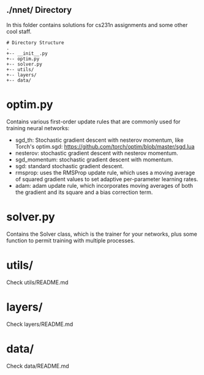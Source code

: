 ## ./nnet/ Directory

In this folder contains solutions for cs231n assignments and some other cool staff.

	# Directory Structure
	.
	+-- __init__.py
	+-- optim.py
	+-- solver.py
	+-- utils/
	+-- layers/
	+-- data/

# optim.py

Contains various first-order update rules that are commonly used for training neural networks:

- sgd_th:
	Stochastic gradient descent with nesterov momentum, like Torch's optim.sgd:
	https://github.com/torch/optim/blob/master/sgd.lua
- nesterov:
	stochastic gradient descent with nesterov momentum.
- sgd_momentum:
	stochastic gradient descent with momentum.
- sgd:
	standard stochastic gradient descent.
- rmsprop:
	uses the RMSProp update rule, which uses a moving average of squared gradient values to set adaptive per-parameter learning rates.
- adam:
	adam update rule, which incorporates moving averages of both the
	gradient and its square and a bias correction term.

# solver.py

Contains the Solver class, which is the trainer for your networks, plus some function to permit training with multiple processes.

# utils/

Check utils/README.md

# layers/

Check layers/README.md

# data/

Check data/README.md


